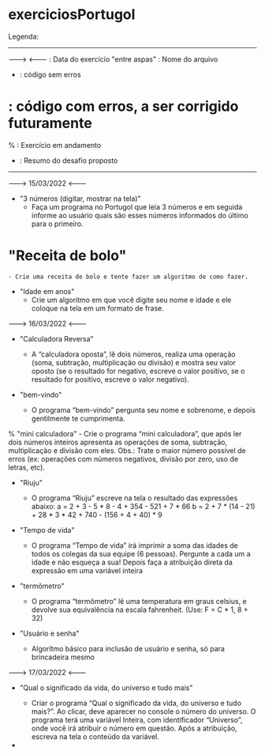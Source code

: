 # exerciciosPortugol

Legenda:
___________________________________________________________________________________________________________________
---> <--- : Data do exercício
"entre aspas" : Nome do arquivo
* : código sem erros
# : código com erros, a ser corrigido futuramente
% : Exercício em andamento
- : Resumo do desafio proposto
___________________________________________________________________________________________________________________

---> 15/03/2022 <---
  
  * "3 números (digitar, mostrar na tela)"
    - Faça um programa no Portugol que leia 3 números e em seguida informe ao usuário quais são esses números informados do último para o primeiro.

  # "Receita de bolo"
    - Crie uma receita de bolo e tente fazer um algoritmo de como fazer.

  * "Idade em anos"
    - Crie um algoritmo em que você digite seu nome e idade e ele coloque na tela em um formato de frase.



---> 16/03/2022 <---

  * "Calculadora Reversa"
    - A “calculadora oposta”, lê dois números, realiza uma operação (soma, subtração, multiplicação ou divisão) e mostra seu valor oposto (se o resultado for negativo, escreve o valor positivo, se o resultado for positivo, escreve o valor negativo).
    
  * "bem-vindo"
    - O programa “bem-vindo” pergunta seu nome e sobrenome, e depois gentilmente te cumprimenta.

  % "mini calculadora"
    - Crie o programa “mini calculadora”, que após ler dois números inteiros apresenta as operações de soma, subtração, multiplicação e divisão com eles.
      Obs.: Trate o maior número possível de erros (ex: operações com números negativos, divisão por zero, uso de letras, etc).
      
  * "Riuju"
    - O programa “Riuju” escreve na tela o resultado das expressões abaixo:
      a = 2 + 3 - 5 * 8 - 4 + 354 - 521 + 7 * 66
      b = 2 + 7 * (14 - 21) + 28 * 3 * 42 + 740 - (156 + 4 + 40) * 9
  
  * "Tempo de vida"
    - O programa “Tempo de vida” irá imprimir a soma das idades de todos os colegas da sua equipe (6 pessoas). Pergunte a cada um a idade e não esqueça a sua! Depois faça a atribuição direta da expressão em uma variável inteira

  * "termômetro"
    - O programa “termômetro” lê uma temperatura em graus celsius, e devolve sua equivalência na escala fahrenheit. (Use: F = C * 1, 8 + 32)

  * "Usuário e senha"
    - Algorítmo básico para inclusão de usuário e senha, só para brincadeira mesmo



---> 17/03/2022 <---

  * "Qual o significado da vida, do universo e tudo mais"
    - Criar o programa “Qual o significado da vida, do universo e tudo mais?”. Ao clicar, deve aparecer no console o número do universo. O programa terá uma variável Inteira, com identificador “Universo”, onde você irá atribuir o número em questão. Após a atribuição, escreva na tela o conteúdo da variável.

  *
